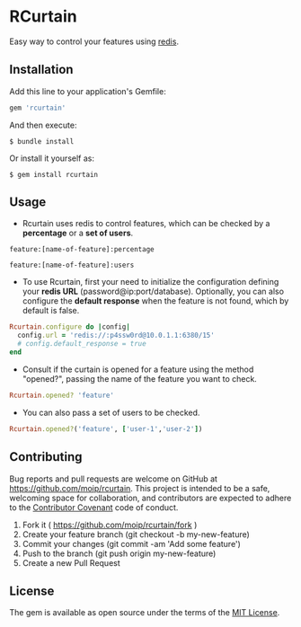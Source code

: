# RCurtain

Easy way to control your features using [redis](http://redis.io/).

## Installation

Add this line to your application's Gemfile:

```ruby
gem 'rcurtain'
```

And then execute:

    $ bundle install

Or install it yourself as:

    $ gem install rcurtain

## Usage

* Rcurtain uses redis to control features, which can be checked by a **percentage** or a **set of users**.
```
feature:[name-of-feature]:percentage
```
```
feature:[name-of-feature]:users
```

* To use Rcurtain, first your need to initialize the configuration defining your **redis URL** (password@ip:port/database). Optionally, you can also configure the **default response** when the feature is not found, which by default is false.
```ruby
Rcurtain.configure do |config|
  config.url = 'redis://:p4ssw0rd@10.0.1.1:6380/15'
  # config.default_response = true
end
```

* Consult if the curtain is opened for a feature using the method "opened?", passing the name of the feature you want to check.
```ruby
Rcurtain.opened? 'feature'
```

* You can also pass a set of users to be checked.
```ruby
Rcurtain.opened?('feature', ['user-1','user-2'])
```

## Contributing

Bug reports and pull requests are welcome on GitHub at https://github.com/moip/rcurtain. This project is intended to be a safe, welcoming space for collaboration, and contributors are expected to adhere to the [Contributor Covenant](http://contributor-covenant.org) code of conduct.

1. Fork it ( https://github.com/moip/rcurtain/fork )
2. Create your feature branch (git checkout -b my-new-feature)
3. Commit your changes (git commit -am 'Add some feature')
4. Push to the branch (git push origin my-new-feature)
5. Create a new Pull Request

## License

The gem is available as open source under the terms of the [MIT License](http://opensource.org/licenses/MIT).
